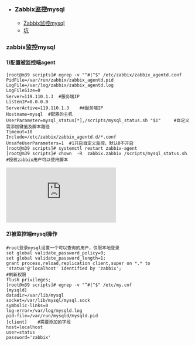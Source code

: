 + ### Zabbix监控mysql
    + [Zabbix监控mysql](#zabbix监控mysql)
    + [坑](#坑)
### zabbix监控mysql

#### 1)配置被监控端agent
```
[root@m39 scripts]# egrep -v "^#|^$" /etc/zabbix/zabbix_agentd.conf 
PidFile=/var/run/zabbix/zabbix_agentd.pid
LogFile=/var/log/zabbix/zabbix_agentd.log
LogFileSize=0
Server=119.110.1.3	#服务端IP
ListenIP=0.0.0.0
ServerActive=119.110.1.3	##服务端IP
Hostname=mysql	#配置的主机
UserParameter=mysql_status[*],/scripts/mysql_status.sh "$1"		#自定义需添加键值及脚本路径
Timeout=10
Include=/etc/zabbix/zabbix_agentd.d/*.conf
UnsafeUserParameters=1 	#1开启自定义监控，默认0不开启
[root@m39 scripts]# systemctl restart zabbix-agent
[root@m39 scripts]# chown  -R  zabbix.zabbix /scripts/mysql_status.sh	#授权zabbix用户可以使用脚本
```
![mysql_status.sh](https://github.com/Kingserch/Job-accumulation/blob/zabbix/sh/mysql_status.sh)
#### 2)被监控端mysql操作
```
#root登录mysql设置一个可以查询的用户，仅限本地登录
set global validate_password_policy=0;
set global validate_password_length=1;
grant process,reload,replication client,super on *.* to 'status'@'localhost' identified by 'zabbix';
#刷新权限
flush privileges;
[root@m39 scripts]# egrep -v "^#|^$" /etc/my.cnf
[mysqld]
datadir=/var/lib/mysql
socket=/var/lib/mysql/mysql.sock
symbolic-links=0
log-error=/var/log/mysqld.log
pid-file=/var/run/mysqld/mysqld.pid
[client]	#需要添加的字段
host=localhost
user=status
password='zabbix'
```